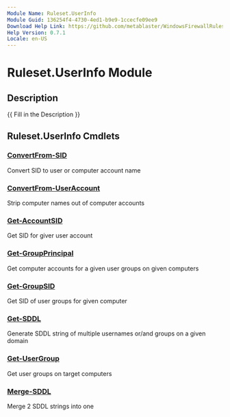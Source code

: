 ```yaml
---
Module Name: Ruleset.UserInfo
Module Guid: 136254f4-4730-4ed1-b9e9-1ccecfe09ee9
Download Help Link: https://github.com/metablaster/WindowsFirewallRuleset/tree/master/Config/HelpContent/0.7.1
Help Version: 0.7.1
Locale: en-US
---
```


# Ruleset.UserInfo Module

## Description

{{ Fill in the Description }}

## Ruleset.UserInfo Cmdlets

### [ConvertFrom-SID](ConvertFrom-SID.md)

Convert SID to user or computer account name

### [ConvertFrom-UserAccount](ConvertFrom-UserAccount.md)

Strip computer names out of computer accounts

### [Get-AccountSID](Get-AccountSID.md)

Get SID for giver user account

### [Get-GroupPrincipal](Get-GroupPrincipal.md)

Get computer accounts for a given user groups on given computers

### [Get-GroupSID](Get-GroupSID.md)

Get SID of user groups for given computer

### [Get-SDDL](Get-SDDL.md)

Generate SDDL string of multiple usernames or/and groups on a given domain

### [Get-UserGroup](Get-UserGroup.md)

Get user groups on target computers

### [Merge-SDDL](Merge-SDDL.md)

Merge 2 SDDL strings into one
